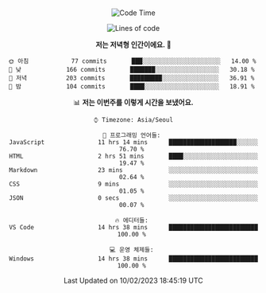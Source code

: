 <div align="center">

<br />

 <!--START_SECTION:waka-->
![Code Time](http://img.shields.io/badge/Code%20Time-292%20hrs%2044%20mins-blue)

![Lines of code](https://img.shields.io/badge/%EC%A0%80%EB%8A%94%20%EC%97%AC%ED%83%9C%EA%B9%8C%EC%A7%80%20-504%20Thousand%20%EC%A4%84%EC%9D%98%20%EC%BD%94%EB%93%9C%EB%A5%BC%20%EC%9E%91%EC%84%B1%ED%96%88%EC%96%B4%EC%9A%94.-blue)

**저는 저녁형 인간이에요. 🦉** 

```text
🌞 아침            77 commits       ███░░░░░░░░░░░░░░░░░░░░░░   14.00 % 
🌆 낮　           166 commits       ███████░░░░░░░░░░░░░░░░░░   30.18 % 
🌃 저녁           203 commits       █████████░░░░░░░░░░░░░░░░   36.91 % 
🌙 밤　           104 commits       ████░░░░░░░░░░░░░░░░░░░░░   18.91 % 

```


📊 **저는 이번주를 이렇게 시간을 보냈어요.** 

```text
⌚︎ Timezone: Asia/Seoul

💬 프로그래밍 언어들: 
JavaScript               11 hrs 14 mins      ███████████████████░░░░░░   76.70 % 
HTML                     2 hrs 51 mins       ████░░░░░░░░░░░░░░░░░░░░░   19.47 % 
Markdown                 23 mins             ░░░░░░░░░░░░░░░░░░░░░░░░░   02.64 % 
CSS                      9 mins              ░░░░░░░░░░░░░░░░░░░░░░░░░   01.05 % 
JSON                     0 secs              ░░░░░░░░░░░░░░░░░░░░░░░░░   00.07 % 

🔥 에디터들: 
VS Code                  14 hrs 38 mins      █████████████████████████   100.00 % 

💻 운영 체제들: 
Windows                  14 hrs 38 mins      █████████████████████████   100.00 % 

```


 Last Updated on 10/02/2023 18:45:19 UTC
<!--END_SECTION:waka-->

</div>
